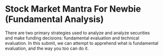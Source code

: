 # Stock Market Mantra For Newbie (Fundamental Analysis)

There are two primary strategies used to analyze and analyze securities and make funding decisions: fundamental evaluation and technical evaluation. In this submit, we can attempt to apprehend what is fundamental evaluation, and the way you too can do it.
 
